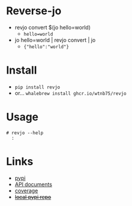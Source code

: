 # Reverse-jo

- revjo convert $(jo hello=world)
  - `hello=world`
- jo hello=world | revjo convert | jo
  - `{"hello":"world"}`

# Install

- `pip install revjo`
- or... `whalebrew install ghcr.io/wtnb75/revjo`

# Usage

```
# revjo --help
  :
```

# Links

- [pypi](https://pypi.org/project/revjo/)
- [API documents](https://wtnb75.github.io/revjo/)
- [coverage](https://wtnb75.github.io/revjo/coverage/)
- ~~[local pypi repo](https://wtnb75.github.io/revjo/dist/)~~
